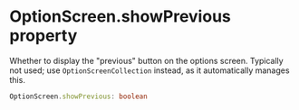 # OptionScreen.showPrevious property

Whether to display the "previous" button on the options screen. Typically not used; use `OptionScreenCollection` instead, as it automatically manages this.

```typescript
OptionScreen.showPrevious: boolean
```